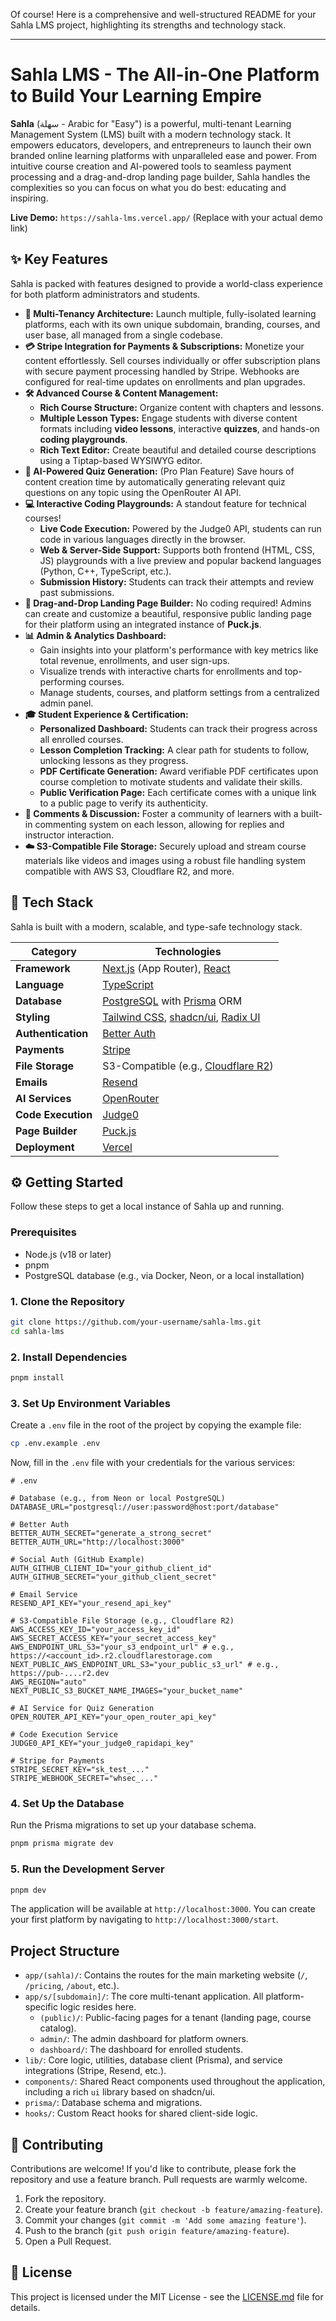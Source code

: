 Of course! Here is a comprehensive and well-structured README for your Sahla LMS project, highlighting its strengths and technology stack.

---

# Sahla LMS - The All-in-One Platform to Build Your Learning Empire



**Sahla** (سهلة - Arabic for "Easy") is a powerful, multi-tenant Learning Management System (LMS) built with a modern technology stack. It empowers educators, developers, and entrepreneurs to launch their own branded online learning platforms with unparalleled ease and power. From intuitive course creation and AI-powered tools to seamless payment processing and a drag-and-drop landing page builder, Sahla handles the complexities so you can focus on what you do best: educating and inspiring.

**Live Demo:** `https://sahla-lms.vercel.app/` (Replace with your actual demo link)

## ✨ Key Features

Sahla is packed with features designed to provide a world-class experience for both platform administrators and students.

*   **🏢 Multi-Tenancy Architecture:** Launch multiple, fully-isolated learning platforms, each with its own unique subdomain, branding, courses, and user base, all managed from a single codebase.
*   **💳 Stripe Integration for Payments & Subscriptions:** Monetize your content effortlessly. Sell courses individually or offer subscription plans with secure payment processing handled by Stripe. Webhooks are configured for real-time updates on enrollments and plan upgrades.
*   **🛠️ Advanced Course & Content Management:**
    *   **Rich Course Structure:** Organize content with chapters and lessons.
    *   **Multiple Lesson Types:** Engage students with diverse content formats including **video lessons**, interactive **quizzes**, and hands-on **coding playgrounds**.
    *   **Rich Text Editor:** Create beautiful and detailed course descriptions using a Tiptap-based WYSIWYG editor.
*   **🤖 AI-Powered Quiz Generation:** (Pro Plan Feature) Save hours of content creation time by automatically generating relevant quiz questions on any topic using the OpenRouter AI API.
*   **💻 Interactive Coding Playgrounds:** A standout feature for technical courses!
    *   **Live Code Execution:** Powered by the Judge0 API, students can run code in various languages directly in the browser.
    *   **Web & Server-Side Support:** Supports both frontend (HTML, CSS, JS) playgrounds with a live preview and popular backend languages (Python, C++, TypeScript, etc.).
    *   **Submission History:** Students can track their attempts and review past submissions.
*   **🎨 Drag-and-Drop Landing Page Builder:** No coding required! Admins can create and customize a beautiful, responsive public landing page for their platform using an integrated instance of **Puck.js**.
*   **📊 Admin & Analytics Dashboard:**
    *   Gain insights into your platform's performance with key metrics like total revenue, enrollments, and user sign-ups.
    *   Visualize trends with interactive charts for enrollments and top-performing courses.
    *   Manage students, courses, and platform settings from a centralized admin panel.
*   **🎓 Student Experience & Certification:**
    *   **Personalized Dashboard:** Students can track their progress across all enrolled courses.
    *   **Lesson Completion Tracking:** A clear path for students to follow, unlocking lessons as they progress.
    *   **PDF Certificate Generation:** Award verifiable PDF certificates upon course completion to motivate students and validate their skills.
    *   **Public Verification Page:** Each certificate comes with a unique link to a public page to verify its authenticity.
*   **💬 Comments & Discussion:** Foster a community of learners with a built-in commenting system on each lesson, allowing for replies and instructor interaction.
*   **☁️ S3-Compatible File Storage:** Securely upload and stream course materials like videos and images using a robust file handling system compatible with AWS S3, Cloudflare R2, and more.

## 🚀 Tech Stack

Sahla is built with a modern, scalable, and type-safe technology stack.

| Category          | Technologies                                                                                                   |
| ----------------- | -------------------------------------------------------------------------------------------------------------- |
| **Framework**     | [Next.js](https://nextjs.org/) (App Router), [React](https://react.dev/)                                         |
| **Language**      | [TypeScript](https://www.typescriptlang.org/)                                                                  |
| **Database**      | [PostgreSQL](https://www.postgresql.org/) with [Prisma](https://www.prisma.io/) ORM                            |
| **Styling**       | [Tailwind CSS](https://tailwindcss.com/), [shadcn/ui](https://ui.shadcn.com/), [Radix UI](https://www.radix-ui.com/) |
| **Authentication**| [Better Auth](https://better-auth.dev/)                                                                        |
| **Payments**      | [Stripe](https://stripe.com/)                                                                                  |
| **File Storage**  | S3-Compatible (e.g., [Cloudflare R2](https://www.cloudflare.com/developer-platform/r2/))                         |
| **Emails**        | [Resend](https://resend.com/)                                                                                  |
| **AI Services**   | [OpenRouter](https://openrouter.ai/)                                                                           |
| **Code Execution**| [Judge0](https://judge0.com/)                                                                                  |
| **Page Builder**  | [Puck.js](https://puck.js.org/)                                                                                |
| **Deployment**    | [Vercel](https://vercel.com/)                                                                                  |

## ⚙️ Getting Started

Follow these steps to get a local instance of Sahla up and running.

### Prerequisites

*   Node.js (v18 or later)
*   pnpm
*   PostgreSQL database (e.g., via Docker, Neon, or a local installation)

### 1. Clone the Repository

```bash
git clone https://github.com/your-username/sahla-lms.git
cd sahla-lms
```

### 2. Install Dependencies

```bash
pnpm install
```

### 3. Set Up Environment Variables

Create a `.env` file in the root of the project by copying the example file:

```bash
cp .env.example .env
```

Now, fill in the `.env` file with your credentials for the various services:

```dotenv
# .env

# Database (e.g., from Neon or local PostgreSQL)
DATABASE_URL="postgresql://user:password@host:port/database"

# Better Auth
BETTER_AUTH_SECRET="generate_a_strong_secret"
BETTER_AUTH_URL="http://localhost:3000"

# Social Auth (GitHub Example)
AUTH_GITHUB_CLIENT_ID="your_github_client_id"
AUTH_GITHUB_SECRET="your_github_client_secret"

# Email Service
RESEND_API_KEY="your_resend_api_key"

# S3-Compatible File Storage (e.g., Cloudflare R2)
AWS_ACCESS_KEY_ID="your_access_key_id"
AWS_SECRET_ACCESS_KEY="your_secret_access_key"
AWS_ENDPOINT_URL_S3="your_s3_endpoint_url" # e.g., https://<account_id>.r2.cloudflarestorage.com
NEXT_PUBLIC_AWS_ENDPOINT_URL_S3="your_public_s3_url" # e.g., https://pub-....r2.dev
AWS_REGION="auto"
NEXT_PUBLIC_S3_BUCKET_NAME_IMAGES="your_bucket_name"

# AI Service for Quiz Generation
OPEN_ROUTER_API_KEY="your_open_router_api_key"

# Code Execution Service
JUDGE0_API_KEY="your_judge0_rapidapi_key"

# Stripe for Payments
STRIPE_SECRET_KEY="sk_test_..."
STRIPE_WEBHOOK_SECRET="whsec_..."
```

### 4. Set Up the Database

Run the Prisma migrations to set up your database schema.

```bash
pnpm prisma migrate dev
```

### 5. Run the Development Server

```bash
pnpm dev
```

The application will be available at `http://localhost:3000`. You can create your first platform by navigating to `http://localhost:3000/start`.

## Project Structure

*   `app/(sahla)/`: Contains the routes for the main marketing website (`/`, `/pricing`, `/about`, etc.).
*   `app/s/[subdomain]/`: The core multi-tenant application. All platform-specific logic resides here.
    *   `(public)/`: Public-facing pages for a tenant (landing page, course catalog).
    *   `admin/`: The admin dashboard for platform owners.
    *   `dashboard/`: The dashboard for enrolled students.
*   `lib/`: Core logic, utilities, database client (Prisma), and service integrations (Stripe, Resend, etc.).
*   `components/`: Shared React components used throughout the application, including a rich `ui` library based on shadcn/ui.
*   `prisma/`: Database schema and migrations.
*   `hooks/`: Custom React hooks for shared client-side logic.

## 🤝 Contributing

Contributions are welcome! If you'd like to contribute, please fork the repository and use a feature branch. Pull requests are warmly welcome.

1.  Fork the repository.
2.  Create your feature branch (`git checkout -b feature/amazing-feature`).
3.  Commit your changes (`git commit -m 'Add some amazing feature'`).
4.  Push to the branch (`git push origin feature/amazing-feature`).
5.  Open a Pull Request.

## 📜 License

This project is licensed under the MIT License - see the [LICENSE.md](LICENSE.md) file for details.
